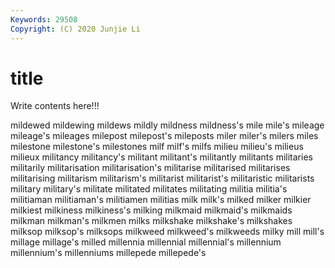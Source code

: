 ```yaml
---
Keywords: 29508
Copyright: (C) 2020 Junjie Li
---
```


# title

Write contents here!!!

mildewed 
mildewing 
mildews 
mildly 
mildness 
mildness's 
mile 
mile's 
mileage
mileage's 
mileages 
milepost 
milepost's 
mileposts 
miler 
miler's 
milers 
miles 
milestone
milestone's 
milestones 
milf 
milf's 
milfs 
milieu 
milieu's 
milieus 
milieux 
militancy
militancy's 
militant 
militant's 
militantly 
militants 
militaries 
militarily 
militarisation 
militarisation's 
militarise
militarised 
militarises 
militarising 
militarism 
militarism's 
militarist 
militarist's 
militaristic 
militarists 
military
military's 
militate 
militated 
militates 
militating 
militia 
militia's 
militiaman 
militiaman's 
militiamen
militias 
milk 
milk's 
milked 
milker 
milkier 
milkiest 
milkiness 
milkiness's 
milking
milkmaid 
milkmaid's 
milkmaids 
milkman 
milkman's 
milkmen 
milks 
milkshake 
milkshake's 
milkshakes
milksop 
milksop's 
milksops 
milkweed 
milkweed's 
milkweeds 
milky 
mill 
mill's 
millage
millage's 
milled 
millennia 
millennial 
millennial's 
millennium 
millennium's 
millenniums 
millepede 
millepede's
